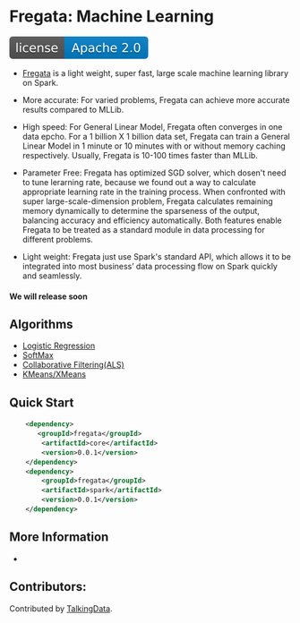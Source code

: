 Fregata: Machine Learning
==================================

[![GitHub license](./img/apache2.svg)](./LICENSE)

- [Fregata](http://talkingdata.com) is a light weight, super fast, large scale machine learning library on Spark.
 
- More accurate: For varied problems, Fregata can achieve more accurate results compared to MLLib.
 
- High speed: For General Linear Model, Fregata often converges in one data epcho. For a 1 billion X 1 billion data set, Fregata can train a General Linear Model in 1 minute or 10 minutes with or without memory caching respectively. Usually, Fregata is 10-100 times faster than MLLib.
 
- Parameter Free: Fregata has optimized SGD solver, which dosen't need to tune lerarning rate, because we found out a way to calculate appropriate learning rate in the training process. When confronted with super large-scale-dimension problem, Fregata calculates remaining memory dynamically to determine the sparseness of the output, balancing accuracy and efficiency automatically. Both features enable Fregata to be treated as a standard module in data processing for different problems.
 
- Light weight: Fregata just use Spark's standard API,  which allows it to be integrated into most business’ data processing flow on Spark quickly and seamlessly.

#### We will release soon

## Algorithms

- [Logistic Regression](./docs/logistic_regression.md)
- [SoftMax](./docs/softmax.md)
- [Collaborative Filtering(ALS)](./)
- [KMeans/XMeans](./)

## Quick Start

```xml
    <dependency>
       <groupId>fregata</groupId>
        <artifactId>core</artifactId>
        <version>0.0.1</version>
    </dependency>
    <dependency>
        <groupId>fregata</groupId>
        <artifactId>spark</artifactId>
        <version>0.0.1</version>
    </dependency>
```

## More Information

- 


## Contributors:

Contributed by [TalkingData](https://github.com/TalkingData/Fregata/contributors).
